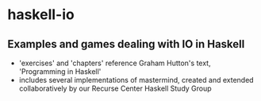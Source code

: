 # haskell-io

## Examples and games dealing with IO in Haskell
- 'exercises' and 'chapters' reference Graham Hutton's text, 'Programming in Haskell'
- includes several implementations of mastermind, created and extended collaboratively by our Recurse Center Haskell Study Group
